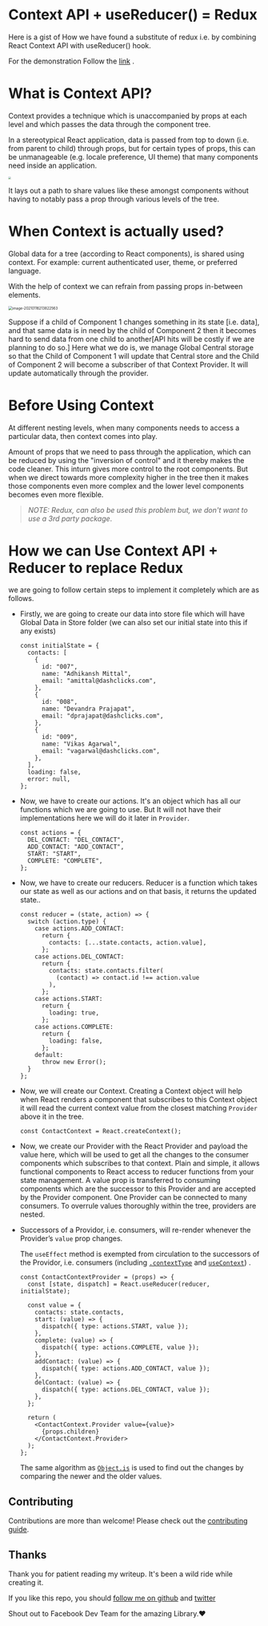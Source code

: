 # Context API  + useReducer() = Redux

Here is a gist of How we have found a substitute of redux i.e. by combining React Context API with useReducer() hook.

For the demonstration Follow the [link](https://romantic-stonebraker.netlify.app/) .

# What is Context API?

Context provides a technique which is unaccompanied by props at each level and which passes the data through the component tree.

In a stereotypical React application, data is passed from top to down (i.e. from parent to child) through props, but for certain types of props, this can be unmanageable (e.g. locale preference, UI theme) that many components need inside an application. 

<img src="./images/image-20210116213604084.png" style="zoom:30%;" />

It lays out a path to share values like these amongst components without having to notably pass a prop through various levels of the tree.

# When Context is actually used?

Global data for a tree (according to React components), is shared using context. For example: current authenticated user, theme, or preferred language. 

With the help of context we can refrain from passing props in-between elements.

<img src="./images/image-20210116213822563.png" alt="image-20210116213822563" style="zoom:50%;" />

Suppose if a child of Component 1 changes something in its state [i.e. data], and that same data is in need by the child of Component 2 then it becomes hard to send data from one child to another[API hits will be costly if we are planning to do so.] Here what we do is, we manage Global Central storage so that the Child of Component 1 will update that Central store and the Child of Component 2 will become a subscriber of that Context Provider. It will update automatically through the provider. 

# Before Using Context

At different nesting levels, when many components needs to access a particular data, then context comes into play.

Amount of props that we need to pass through the application, which can be reduced by using the "inversion of control" and it thereby makes the code cleaner. This inturn gives more control to the root components. But when we direct towards more complexity higher in the tree then it makes those components even more complex and the lower level components becomes even more flexible.

> *NOTE: Redux, can also be used this problem but, we don't want to use a 3rd party package*.



# How we can Use Context API + Reducer to replace Redux

we are going to follow certain steps to implement it completely which are as follows.

- Firstly, we are going to create our data into store file which will have Global Data in Store folder (we can also set our initial state into this if any exists)

  ```react
  const initialState = {
    contacts: [
      {
        id: "007",
        name: "Adhikansh Mittal",
        email: "amittal@dashclicks.com",
      },
      {
        id: "008",
        name: "Devandra Prajapat",
        email: "dprajapat@dashclicks.com",
      },
      {
        id: "009",
        name: "Vikas Agarwal",
        email: "vagarwal@dashclicks.com",
      },
    ],
    loading: false,
    error: null,
  };
  ```



- Now, we have to create our actions. It's an object which has all our functions which we are going to use. But It will not have their implementations here we will do it later in ``Provider``.

  ```react
  const actions = {
    DEL_CONTACT: "DEL_CONTACT",
    ADD_CONTACT: "ADD_CONTACT",
    START: "START",
    COMPLETE: "COMPLETE",
  };
  ```



- Now, we have to create our reducers. Reducer is a function which takes our state as well as our actions and on that basis, it returns the updated state..

  ```react
  const reducer = (state, action) => {
    switch (action.type) {
      case actions.ADD_CONTACT:
        return {
          contacts: [...state.contacts, action.value],
        };
      case actions.DEL_CONTACT:
        return {
          contacts: state.contacts.filter(
            (contact) => contact.id !== action.value
          ),
        };
      case actions.START:
        return {
          loading: true,
        };
      case actions.COMPLETE:
        return {
          loading: false,
        };
      default:
        throw new Error();
    }
  };
  ```



- Now, we will create our Context. Creating a Context object will help when React renders a component that subscribes to this Context object it will read the current context value from the closest matching `Provider` above it in the tree.

  ```react
  const ContactContext = React.createContext();
  ```



- Now, we create our Provider with the React Provider and payload the value here, which will be used to get all the changes to the consumer components which subscribes to that context.
  Plain and simple, it allows functional components to React access to reducer functions from your state management. 
  A value prop is transferred to consuming components which are the successor to this Provider and are accepted by the Provider component. One Provider can be connected to many consumers. To overrule values thoroughly within the tree, providers are nested. 

- Successors of a Providor, i.e. consumers, will re-render whenever the Provider’s `value` prop changes. 

  The `useEffect` method is exempted from circulation to the successors of the Providor, i.e. consumers  (including [`.contextType`](https://reactjs.org/docs/context.html#classcontexttype) and [`useContext`](https://reactjs.org/docs/hooks-reference.html#usecontext)) .

  ```react
  const ContactContextProvider = (props) => {
    const [state, dispatch] = React.useReducer(reducer, initialState);
  
    const value = {
      contacts: state.contacts,
      start: (value) => {
        dispatch({ type: actions.START, value });
      },
      complete: (value) => {
        dispatch({ type: actions.COMPLETE, value });
      },
      addContact: (value) => {
        dispatch({ type: actions.ADD_CONTACT, value });
      },
      delContact: (value) => {
        dispatch({ type: actions.DEL_CONTACT, value });
      },
    };
  
    return (
      <ContactContext.Provider value={value}>
        {props.children}
      </ContactContext.Provider>
    );
  };
  ```

  The same algorithm as [`Object.is`](https://developer.mozilla.org/en-US/docs/Web/JavaScript/Reference/Global_Objects/Object/is#Description) is used to find out the changes by comparing the newer and the older values. 



## Contributing

Contributions are more than welcome! Please check out the [contributing guide](https://github.com/HrithikMittal/ContextAPI-Reducer-Redux/blob/master/Contributing.md).



## Thanks

Thank you for patient reading my writeup. It's been a wild ride while creating it.

If you like this repo, you should [follow me on github](https://github.com/HrithikMittal) and [twitter](https://twitter.com/AdhikanshMittal)

Shout out to Facebook Dev Team for the amazing Library.❤️

